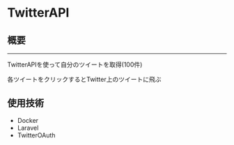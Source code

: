 # TwitterAPI

## 概要
***

TwitterAPIを使って自分のツイートを取得(100件)

各ツイートをクリックするとTwitter上のツイートに飛ぶ

## 使用技術

* Docker
* Laravel
* TwitterOAuth
